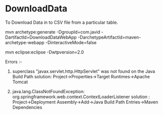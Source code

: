 # DownloadData
To Download Data in to CSV file from a particular table.

mvn archetype:generate -DgroupId=com.javid -DartifactId=DownloadDataWebApp -DarchetypeArtifactId=maven-archetype-webapp -DinteractiveMode=false

mvn eclipse:eclipse -Dwtpversion=2.0

Errors :- 

1. superclass "javax.servlet.http.HttpServlet" was not found on the Java Build Path
solution: Project->Properties->Target Runtimes->Apache Tomcat

2. java.lang.ClassNotFoundException: org.springframework.web.context.ContextLoaderListener
solution : Project->Deployment Assembly->Add->Java Build Path Entries->Maven Dependencies
